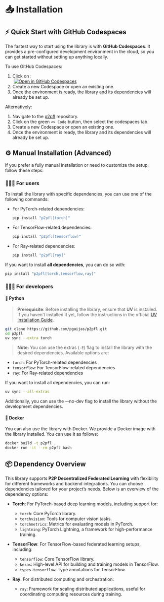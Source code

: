# 📥 Installation

## ⚡️ Quick Start with GitHub Codespaces
The fastest way to start using the library is with **GitHub Codespaces**. It provides a pre-configured development environment in the cloud, so you can get started without setting up anything locally.

To use GitHub Codespaces:

  1. Click on&nbsp;: <br/> &nbsp;[![Open in GitHub Codespaces](https://github.com/codespaces/badge.svg)](https://codespaces.new/p2pfl/p2pfl/tree/develop?quickstart=1)
  2. Create a new Codespace or open an existing one.
  3. Once the environment is ready, the library and its dependencies will already be set up.

Alternatively:

1. Navigate to the [p2pfl](https://github.com/p2pfl/p2pfl) repository.
2. Click on the green `<> Code` button, then select the codespaces tab.
3. Create a new Codespace or open an existing one.
4. Once the environment is ready, the library and its dependencies will already be set up.

## ⚙️ Manual Installation (Advanced)
If you prefer a fully manual installation or need to customize the setup, follow these steps:

### 👨🏼‍💻 For users

To install the library with specific dependencies, you can use one of the following commands:

- For PyTorch-related dependencies:

  ```bash
  pip install "p2pfl[torch]"
  ```

- For TensorFlow-related dependencies:

  ```bash
  pip install "p2pfl[tensorflow]"
  ```

- For Ray-related dependencies:

  ```bash
  pip install "p2pfl[ray]"
  ```

If you want to install **all dependencies**, you can do so with:

```bash
pip install "p2pfl[torch,tensorflow,ray]"
```

### 👨🏼‍🔧 For developers

#### 🐍 Python

> **Prerequisite**: Before installing the library, ensure that **UV** is installed. If you haven't installed it yet, follow the instructions in the official [UV Installation Guide](https://docs.astral.sh/uv/getting-started/installation/).


```bash
git clone https://github.com/pguijas/p2pfl.git
cd p2pfl
uv sync --extra torch
```

> **Note**: You can use the extras (`-E`) flag to install the library with the desired dependencies. Available options are:

- `torch`: For PyTorch-related dependencies
- `tensorflow`: For TensorFlow-related dependencies
- `ray`: For Ray-related dependencies

If you want to install all dependencies, you can run:
```bash
uv sync --all-extras
```

Additionally, you can use the --no-dev flag to install the library without the development dependencies.


#### 🐳 Docker

You can also use the library with Docker. We provide a Docker image with the library installed. You can use it as follows:

```bash
docker build -t p2pfl .
docker run -it --rm p2pfl bash
```


## 📦 Dependency Overview

This library supports **P2P Decentralized Federated Learning** with flexibility for different frameworks and backend integrations. You can choose dependencies tailored for your project’s needs. Below is an overview of the dependency options:

- **Torch**: For PyTorch-based deep learning models, including support for:

    - `torch`: Core PyTorch library.
    - `torchvision`: Tools for computer vision tasks.
    - `torchmetrics`: Metrics for evaluating models in PyTorch.
    - `lightning`: PyTorch Lightning, a framework for high-performance training.

- **TensorFlow**: For TensorFlow-based federated learning setups, including:

    - `tensorflow`: Core TensorFlow library.
    - `keras`: High-level API for building and training models in TensorFlow.
    - `types-tensorflow`: Type annotations for TensorFlow.

- **Ray**: For distributed computing and orchestration:

    - `ray`: Framework for scaling distributed applications, useful for coordinating computing resources during training.
